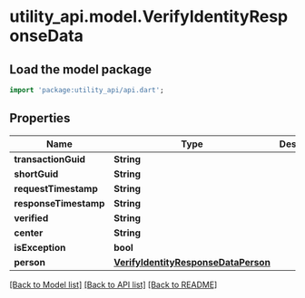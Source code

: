 # utility_api.model.VerifyIdentityResponseData

## Load the model package
```dart
import 'package:utility_api/api.dart';
```

## Properties
Name | Type | Description | Notes
------------ | ------------- | ------------- | -------------
**transactionGuid** | **String** |  | [optional] 
**shortGuid** | **String** |  | [optional] 
**requestTimestamp** | **String** |  | [optional] 
**responseTimestamp** | **String** |  | [optional] 
**verified** | **String** |  | [optional] 
**center** | **String** |  | [optional] 
**isException** | **bool** |  | [optional] 
**person** | [**VerifyIdentityResponseDataPerson**](VerifyIdentityResponseDataPerson.md) |  | [optional] 

[[Back to Model list]](../README.md#documentation-for-models) [[Back to API list]](../README.md#documentation-for-api-endpoints) [[Back to README]](../README.md)


